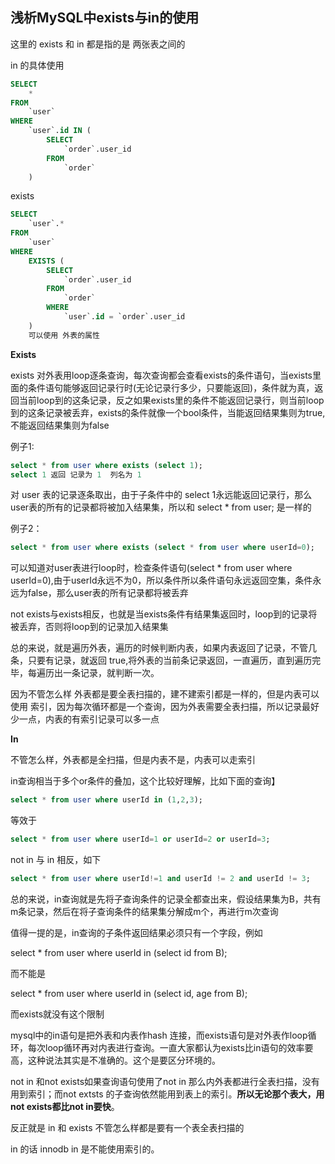 ## 浅析MySQL中exists与in的使用

这里的  exists 和 in 都是指的是 两张表之间的

in 的具体使用

```sql
SELECT
    *
FROM
    `user`
WHERE
    `user`.id IN (
        SELECT
            `order`.user_id
        FROM
            `order`
    )
```

exists

```sql
SELECT
    `user`.*
FROM
    `user`
WHERE
    EXISTS (
        SELECT
            `order`.user_id
        FROM
            `order`
        WHERE
            `user`.id = `order`.user_id
    )
    可以使用 外表的属性
```



**Exists**

exists 对外表用loop逐条查询，每次查询都会查看exists的条件语句，当exists里面的条件语句能够返回记录行时(无论记录行多少，只要能返回)，条件就为真，返回当前loop到的这条记录，反之如果exists里的条件不能返回记录行，则当前loop到的这条记录被丢弃，exists的条件就像一个bool条件，当能返回结果集则为true,不能返回结果集则为false

例子1:

```sql
select * from user where exists (select 1); 
select 1 返回 记录为 1  列名为 1
```

对 user 表的记录逐条取出，由于子条件中的 select 1永远能返回记录行，那么user表的所有的记录都将被加入结果集，所以和 select * from user; 是一样的

例子2：

```sql
select * from user where exists (select * from user where userId=0);
```

可以知道对user表进行loop时，检查条件语句(select * from user where userId=0),由于userId永远不为0，所以条件所以条件语句永远返回空集，条件永远为false，那么user表的所有记录都将被丢弃

not exists与exists相反，也就是当exists条件有结果集返回时，loop到的记录将被丢弃，否则将loop到的记录加入结果集

总的来说，就是遍历外表，遍历的时候判断内表，如果内表返回了记录，不管几条，只要有记录，就返回 true,将外表的当前条记录返回，一直遍历，直到遍历完毕，每遍历出一条记录，就判断一次。

因为不管怎么样 外表都是要全表扫描的，建不建索引都是一样的，但是内表可以使用 索引，因为每次循环都是一个查询，因为外表需要全表扫描，所以记录最好少一点，内表的有索引记录可以多一点



**In**

不管怎么样，外表都是全扫描，但是内表不是，内表可以走索引

in查询相当于多个or条件的叠加，这个比较好理解，比如下面的查询】

```sql
select * from user where userId in (1,2,3);
```

等效于

```sql
select * from user where userId=1 or userId=2 or userId=3;
```

not in 与 in 相反，如下

```sql
select * from user where userId!=1 and userId != 2 and userId != 3;
```

总的来说，in查询就是先将子查询条件的记录全都查出来，假设结果集为B，共有m条记录，然后在将子查询条件的结果集分解成m个，再进行m次查询 



值得一提的是，in查询的子条件返回结果必须只有一个字段，例如

select * from user where userId in (select id from B);

而不能是

select * from user where userId in (select id, age from B);

而exists就没有这个限制

mysql中的in语句是把外表和内表作hash 连接，而exists语句是对外表作loop循环，每次loop循环再对内表进行查询。一直大家都认为exists比in语句的效率要高，这种说法其实是不准确的。这个是要区分环境的。 



not in 和not exists如果查询语句使用了not in 那么内外表都进行全表扫描，没有用到索引；而not extsts 的子查询依然能用到表上的索引。**所以无论那个表大，用not exists都比not in要快**。 

反正就是 in 和 exists 不管怎么样都是要有一个表全表扫描的

in 的话 innodb in 是不能使用索引的。